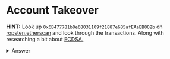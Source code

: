 # Account Takeover

**HINT:** Look up ```0x6B477781b0e68031109f21887e6B5afEAaEB002b``` on [ropsten.etherscan](https://ropsten.etherscan.io/) and look through the transactions. Along with researching a bit about [ECDSA.](https://en.wikipedia.org/wiki/Elliptic_Curve_Digital_Signature_Algorithm)
<details>
<summary>Answer</summary>
<p>
After looking through the accounts transactions notice that there are two transactions using the same r value in their signature or k value in ECDSA.

Whats important is that the k value is supposed to be random and must never be reused again. By using the same k more then once for signing different transactions allows for anyone to recompute the private key they used. This happened to Sony in 2010 which you can read up on if your interested.

Once you know this, you can then recompute the private key for ```0x6B477781b0e68031109f21887e6B5afEAaEB002b``` and takeover the account. From there you just import the private key to your metamask and call the ```authenticate()``` function.

* There are a plenty amount of ways to do this and can be found with a simple search.

</p>
</details>